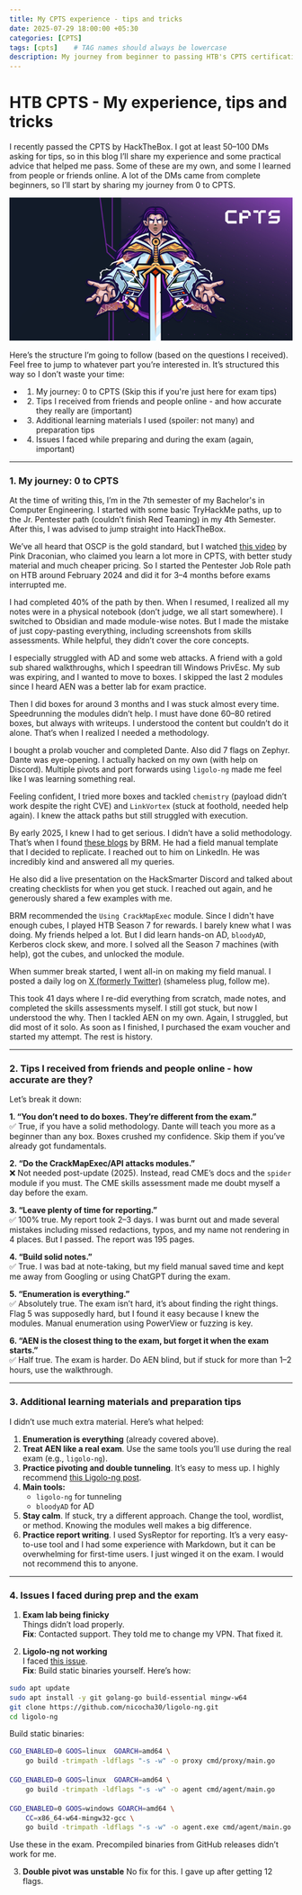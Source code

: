 ```yaml
---
title: My CPTS experience - tips and tricks 
date: 2025-07-29 18:00:00 +05:30
categories: [CPTS]
tags: [cpts]    # TAG names should always be lowercase
description: My journey from beginner to passing HTB's CPTS certification, with practical exam tips and lessons learned.
---
```


# HTB CPTS - My experience, tips and tricks

I recently passed the CPTS by HackTheBox. I got at least 50–100 DMs asking for tips, so in this blog I’ll share my experience and some practical advice that helped me pass. Some of these are my own, and some I learned from people or friends online. A lot of the DMs came from complete beginners, so I’ll start by sharing my journey from 0 to CPTS.

![](/assets/images/CPTS/cover.png)

Here’s the structure I’m going to follow (based on the questions I received). Feel free to jump to whatever part you’re interested in. It’s structured this way so I don’t waste your time:

- 1. My journey: 0 to CPTS (Skip this if you're just here for exam tips)
- 2. Tips I received from friends and people online - and how accurate they really are (important)
- 3. Additional learning materials I used (spoiler: not many) and preparation tips
- 4. Issues I faced while preparing and during the exam (again, important)

---

### 1. My journey: 0 to CPTS

At the time of writing this, I’m in the 7th semester of my Bachelor's in Computer Engineering. I started with some basic TryHackMe paths, up to the Jr. Pentester path (couldn’t finish Red Teaming) in my 4th Semester. After this, I was advised to jump straight into HackTheBox.

We’ve all heard that OSCP is the gold standard, but I watched [this video](https://www.youtube.com/watch?v=-5s2R0Mldgw) by Pink Draconian, who claimed you learn a lot more in CPTS, with better study material and much cheaper pricing. So I started the Pentester Job Role path on HTB around February 2024 and did it for 3–4 months before exams interrupted me.

I had completed 40% of the path by then. When I resumed, I realized all my notes were in a physical notebook (don’t judge, we all start somewhere). I switched to Obsidian and made module-wise notes. But I made the mistake of just copy-pasting everything, including screenshots from skills assessments. While helpful, they didn’t cover the core concepts.

I especially struggled with AD and some web attacks. A friend with a gold sub shared walkthroughs, which I speedran till Windows PrivEsc. My sub was expiring, and I wanted to move to boxes. I skipped the last 2 modules since I heard AEN was a better lab for exam practice.

Then I did boxes for around 3 months and I was stuck almost every time. Speedrunning the modules didn’t help. I must have done 60–80 retired boxes, but always with writeups. I understood the content but couldn’t do it alone. That’s when I realized I needed a methodology.

I bought a prolab voucher and completed Dante. Also did 7 flags on Zephyr. Dante was eye-opening. I actually hacked on my own (with help on Discord). Multiple pivots and port forwards using `ligolo-ng` made me feel like I was learning something real.

Feeling confident, I tried more boxes and tackled `chemistry` (payload didn’t work despite the right CVE) and `LinkVortex` (stuck at foothold, needed help again). I knew the attack paths but still struggled with execution.

By early 2025, I knew I had to get serious. I didn’t have a solid methodology. That’s when I found [these blogs](https://www.brunorochamoura.com/tags/cpts-%EF%B8%8F/) by BRM. He had a field manual template that I decided to replicate. I reached out to him on LinkedIn. He was incredibly kind and answered all my queries.

He also did a live presentation on the HackSmarter Discord and talked about creating checklists for when you get stuck. I reached out again, and he generously shared a few examples with me.

BRM recommended the `Using CrackMapExec` module. Since I didn't have enough cubes, I played HTB Season 7 for rewards. I barely knew what I was doing. My friends helped a lot. But I did learn hands-on AD, `bloodyAD`, Kerberos clock skew, and more. I solved all the Season 7 machines (with help), got the cubes, and unlocked the module.

When summer break started, I went all-in on making my field manual. I posted a daily log on [X (formerly Twitter)](https://x.com/Yassh_twts) (shameless plug, follow me).

This took 41 days where I re-did everything from scratch, made notes, and completed the skills assessments myself. I still got stuck, but now I understood the why. Then I tackled AEN on my own. Again, I struggled, but did most of it solo. As soon as I finished, I purchased the exam voucher and started my attempt. The rest is history.

---

### 2. Tips I received from friends and people online - how accurate are they?

Let’s break it down:

**1. “You don’t need to do boxes. They’re different from the exam.”**  
✅ True, if you have a solid methodology. Dante will teach you more as a beginner than any box. Boxes crushed my confidence. Skip them if you’ve already got fundamentals.

**2. “Do the CrackMapExec/API attacks modules.”**  
❌ Not needed post-update (2025). Instead, read CME’s docs and the `spider` module if you must. The CME skills assessment made me doubt myself a day before the exam.

**3. “Leave plenty of time for reporting.”**  
✅ 100% true. My report took 2–3 days. I was burnt out and made several mistakes including missed redactions, typos, and my name not rendering in 4 places. But I passed. The report was 195 pages.

**4. “Build solid notes.”**  
✅ True. I was bad at note-taking, but my field manual saved time and kept me away from Googling or using ChatGPT during the exam.

**5. “Enumeration is everything.”**  
✅ Absolutely true. The exam isn’t hard, it’s about finding the right things. Flag 5 was supposedly hard, but I found it easy because I knew the modules. Manual enumeration using PowerView or fuzzing is key.

**6. “AEN is the closest thing to the exam, but forget it when the exam starts.”**  
✅ Half true. The exam is harder. Do AEN blind, but if stuck for more than 1–2 hours, use the walkthrough.

---

### 3. Additional learning materials and preparation tips

I didn’t use much extra material. Here’s what helped:

1. **Enumeration is everything** (already covered above).
2. **Treat AEN like a real exam**. Use the same tools you’ll use during the real exam (e.g., `ligolo-ng`).
3. **Practice pivoting and double tunneling**. It’s easy to mess up. I highly recommend [this Ligolo-ng post](https://arth0s.medium.com/ligolo-ng-pivoting-reverse-shells-and-file-transfers-6bfb54593fa5).
4. **Main tools:**
   - `ligolo-ng` for tunneling
   - `bloodyAD` for AD
5. **Stay calm**. If stuck, try a different approach. Change the tool, wordlist, or method. Knowing the modules well makes a big difference.
6. **Practice report writing**. I used SysReptor for reporting. It’s a very easy-to-use tool and I had some experience with Markdown, but it can be overwhelming for first-time users. I just winged it on the exam. I would not recommend this to anyone.

---

### 4. Issues I faced during prep and the exam

1. **Exam lab being finicky**  
   Things didn’t load properly.  
   **Fix**: Contacted support. They told me to change my VPN. That fixed it.

2. **Ligolo-ng not working**  
   I faced [this issue](https://github.com/nicocha30/ligolo-ng/issues/125).  
   **Fix**: Build static binaries yourself. Here’s how:

```bash
sudo apt update
sudo apt install -y git golang-go build-essential mingw-w64
git clone https://github.com/nicocha30/ligolo-ng.git
cd ligolo-ng
````

Build static binaries:

```bash
CGO_ENABLED=0 GOOS=linux  GOARCH=amd64 \
    go build -trimpath -ldflags "-s -w" -o proxy cmd/proxy/main.go

CGO_ENABLED=0 GOOS=linux  GOARCH=amd64 \
    go build -trimpath -ldflags "-s -w" -o agent cmd/agent/main.go

CGO_ENABLED=0 GOOS=windows GOARCH=amd64 \
    CC=x86_64-w64-mingw32-gcc \
    go build -trimpath -ldflags "-s -w" -o agent.exe cmd/agent/main.go
```

Use these in the exam. Precompiled binaries from GitHub releases didn’t work for me.

3. **Double pivot was unstable**
   No fix for this. I gave up after getting 12 flags.
